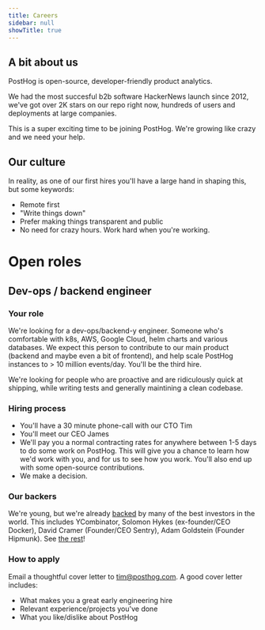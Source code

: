 ```yaml
---
title: Careers
sidebar: null
showTitle: true
---
```


## A bit about us

PostHog is open-source, developer-friendly product analytics.

We had the most succesful b2b software HackerNews launch since 2012, we've got over 2K stars on our repo right now, hundreds of users and deployments at large companies.

This is a super exciting time to be joining PostHog. We're growing like crazy and we need your help.

## Our culture

In reality, as one of our first hires you'll have a large hand in shaping this, but some keywords:

* Remote first
* "Write things down"
* Prefer making things transparent and public
* No need for crazy hours. Work hard when you're working.

# Open roles

## Dev-ops / backend engineer

### Your role

We're looking for a dev-ops/backend-y engineer. Someone who's comfortable with k8s, AWS, Google Cloud, helm charts and various databases. We expect this person to contribute to our main product (backend and maybe even a bit of frontend), and help scale PostHog instances to > 10 million events/day. You'll be the third hire.

We're looking for people who are proactive and are ridiculously quick at shipping, while writing tests and generally maintining a clean codebase.

### Hiring process

* You'll have a 30 minute phone-call with our CTO Tim
* You'll meet our CEO James
* We'll pay you a normal contracting rates for anywhere between 1-5 days to do some work on PostHog. This will give you a chance to learn how we'd work with you, and for us to see how you work. You'll also end up with some open-source contributions.
* We make a decision.

### Our backers

We're young, but we're already [backed](/handbook/investors) by many of the best investors in the world. This includes YCombinator, Solomon Hykes (ex-founder/CEO Docker), David Cramer (Founder/CEO Sentry), Adam Goldstein (Founder Hipmunk). See [the rest](/handbook/investors)!

### How to apply

Email a thoughtful cover letter to [tim@posthog.com](mailto:tim@posthog.com). A good cover letter includes:

* What makes you a great early engineering hire
* Relevant experience/projects you've done
* What you like/dislike about PostHog
